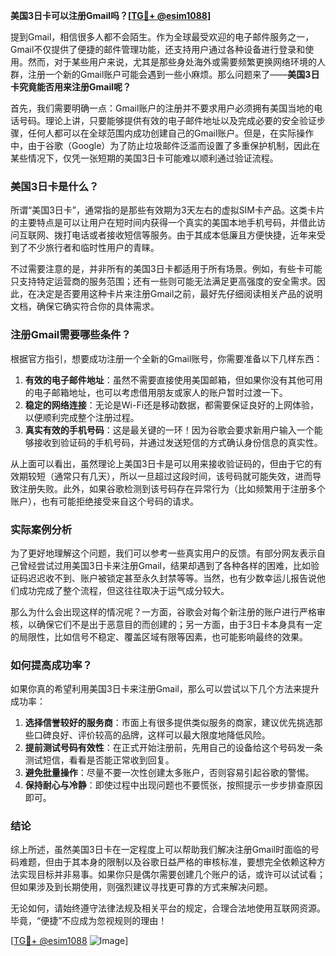 **美国3日卡可以注册Gmail吗？[[TG💪+ @esim1088](https://t.me/s/esim1088)]**

提到Gmail，相信很多人都不会陌生。作为全球最受欢迎的电子邮件服务之一，Gmail不仅提供了便捷的邮件管理功能，还支持用户通过各种设备进行登录和使用。然而，对于某些用户来说，尤其是那些身处海外或需要频繁更换网络环境的人群，注册一个新的Gmail账户可能会遇到一些小麻烦。那么问题来了——**美国3日卡究竟能否用来注册Gmail呢？**

首先，我们需要明确一点：Gmail账户的注册并不要求用户必须拥有美国当地的电话号码。理论上讲，只要能够提供有效的电子邮件地址以及完成必要的安全验证步骤，任何人都可以在全球范围内成功创建自己的Gmail账户。但是，在实际操作中，由于谷歌（Google）为了防止垃圾邮件泛滥而设置了多重保护机制，因此在某些情况下，仅凭一张短期的美国3日卡可能难以顺利通过验证流程。

### 美国3日卡是什么？

所谓“美国3日卡”，通常指的是那些有效期为3天左右的虚拟SIM卡产品。这类卡片的主要特点是可以让用户在短时间内获得一个真实的美国本地手机号码，并借此访问互联网、拨打电话或者接收短信等服务。由于其成本低廉且方便快捷，近年来受到了不少旅行者和临时性用户的青睐。

不过需要注意的是，并非所有的美国3日卡都适用于所有场景。例如，有些卡可能只支持特定运营商的服务范围；还有一些则可能无法满足更高强度的安全需求。因此，在决定是否要用这种卡片来注册Gmail之前，最好先仔细阅读相关产品的说明文档，确保它确实符合你的具体需求。

### 注册Gmail需要哪些条件？

根据官方指引，想要成功注册一个全新的Gmail账号，你需要准备以下几样东西：

1. **有效的电子邮件地址**：虽然不需要直接使用美国邮箱，但如果你没有其他可用的电子邮箱地址，也可以考虑借用朋友或家人的账户暂时过渡一下。
2. **稳定的网络连接**：无论是Wi-Fi还是移动数据，都需要保证良好的上网体验，以便顺利完成整个注册过程。
3. **真实有效的手机号码**：这是最关键的一环！因为谷歌会要求新用户输入一个能够接收到验证码的手机号码，并通过发送短信的方式确认身份信息的真实性。

从上面可以看出，虽然理论上美国3日卡是可以用来接收验证码的，但由于它的有效期较短（通常只有几天），所以一旦超过这段时间，该号码就可能失效，进而导致注册失败。此外，如果谷歌检测到该号码存在异常行为（比如频繁用于注册多个账户），也有可能拒绝接受来自这个号码的请求。

### 实际案例分析

为了更好地理解这个问题，我们可以参考一些真实用户的反馈。有部分网友表示自己曾经尝试过用美国3日卡来注册Gmail，结果却遇到了各种各样的困难，比如验证码迟迟收不到、账户被锁定甚至永久封禁等等。当然，也有少数幸运儿报告说他们成功完成了整个流程，但这往往取决于运气成分较大。

那么为什么会出现这样的情况呢？一方面，谷歌会对每个新注册的账户进行严格审核，以确保它们不是出于恶意目的而创建的；另一方面，由于3日卡本身具有一定的局限性，比如信号不稳定、覆盖区域有限等因素，也可能影响最终的效果。

### 如何提高成功率？

如果你真的希望利用美国3日卡来注册Gmail，那么可以尝试以下几个方法来提升成功率：

1. **选择信誉较好的服务商**：市面上有很多提供类似服务的商家，建议优先挑选那些口碑良好、评价较高的品牌，这样可以最大限度地降低风险。
2. **提前测试号码有效性**：在正式开始注册前，先用自己的设备给这个号码发一条测试短信，看看是否能正常收到回复。
3. **避免批量操作**：尽量不要一次性创建太多账户，否则容易引起谷歌的警惕。
4. **保持耐心与冷静**：即使过程中出现问题也不要慌张，按照提示一步步排查原因即可。

### 结论

综上所述，虽然美国3日卡在一定程度上可以帮助我们解决注册Gmail时面临的号码难题，但由于其本身的限制以及谷歌日益严格的审核标准，要想完全依赖这种方法实现目标并非易事。如果你只是偶尔需要创建几个账户的话，或许可以试试看；但如果涉及到长期使用，则强烈建议寻找更可靠的方式来解决问题。

无论如何，请始终遵守法律法规及相关平台的规定，合理合法地使用互联网资源。毕竟，“便捷”不应成为忽视规则的理由！

[[TG💪+ @esim1088](https://t.me/s/esim1088) ![Image](https://i.postimg.cc/4NQfJmqS/Snipaste-2025-05-13-00-14-12.png)]